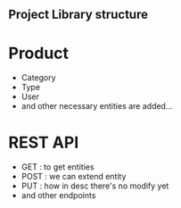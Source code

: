 ## Project Library structure
# Product
* Category
* Type
* User
* and other necessary entities are added...

# REST API
* GET : to get entities
* POST : we can extend entity
* PUT : how in desc there's no modify yet
* and other endpoints